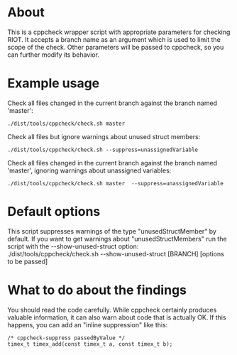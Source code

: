 # About

This is a cppcheck wrapper script with appropriate parameters for
checking RIOT.
It accepts a branch name as an argument which is used to limit the
scope of the check. Other parameters will be passed to cppcheck, so
you can further modify its behavior.

# Example usage

Check all files changed in the current branch against the branch named
'master':

    ./dist/tools/cppcheck/check.sh master

Check all files but ignore warnings about unused struct members:

    ./dist/tools/cppcheck/check.sh --suppress=unassignedVariable

Check all files changed in the current branch against the branch named
'master', ignoring warnings about unassigned variables:

    ./dist/tools/cppcheck/check.sh master  --suppress=unassignedVariable

# Default options

This script suppresses warnings of the type "unusedStructMember" by default. If
you want to get warnings about "unusedStructMembers" run the script with the
--show-unused-struct option:
    ./dist/tools/cppcheck/check.sh  --show-unused-struct [BRANCH] [options to be passed]

# What to do about the findings

You should read the code carefully. While cppcheck certainly produces
valuable information, it can also warn about code that is actually OK.
If this happens, you can add an "inline suppression" like this:

    /* cppcheck-suppress passedByValue */
    timex_t timex_add(const timex_t a, const timex_t b);
